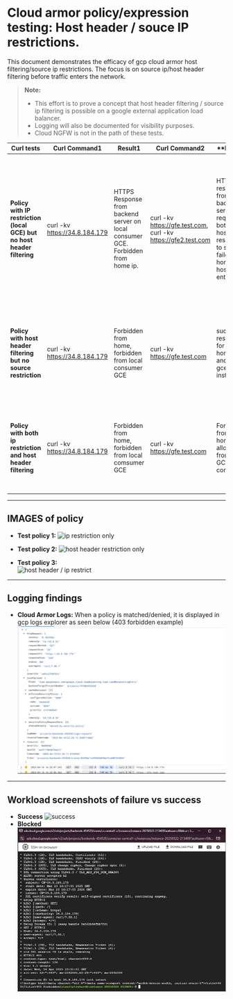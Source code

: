 # Cloud armor policy/expression testing: Host header / souce IP restrictions.

This document demonstrates the efficacy of gcp cloud armor host filtering/source ip restrictions. The focus is on source ip/host header filtering before traffic enters the network.

> **Note:**  
> - This effort is to prove a concept that host header filtering / source ip filtering is possible on a google external application load balancer.
> - Logging will also be documented for visibility purposes.
> - Cloud NGFW is not in the path of these tests.

| **Curl tests**            | **Curl Command1**                                              | **Result1** | **Curl Command2** | **Result2 |    **NOTES**    |
|-------------------------|---------------------------------------------------------------------------------------------------|------------------------------------------|----------------------------|------------------------------------------------|------------------------------------------------------------------------|
| **Policy with IP restriction (local GCE) but no host header filtering**       |                  curl -kv https://34.8.184.179                   | HTTPS Response from backend server on local consumer GCE. Forbidden from home ip. |       curl -kv https://gfe.test.com, curl -kv https://gfe2.test.com       | HTTPS response from backend server on request to both hostnames resolving to same IP, failed from home with host entries. |         I created two dns entries for the same IP of the load balancer to prove it would work without host filtering. Both curl commands were performed on a local GCE instance.            |
| **Policy with host header filtering but no source restriction** | curl -kv https://34.8.184.179 | Forbidden from home, forbidden from local consumer GCE | curl -kv https://gfe.test.com | successful response for both home ip and local gce instance. | I made both a private and public DNS zone for the LB to be resolvable internally and externally by hostname |
| **Policy with both ip restriction and host header filtering**       | curl -kv https://34.8.184.179                 | Forbidden from home, forbidden from local comsumer GCE | curl -kv https://gfe.test.com | Forbidden from home, allowed from local GCE consumer | This gave the desired effect of whitelisting one IP while being able to control ingress traffic host headers as well. |


---

## IMAGES of policy

- **Test policy 1:**
  ![ip restriction only](./images/test1)

- **Test policy 2:**
  ![host header restriction only](./images/test2)

- **Test policy 3:**  
  ![host header / ip restrict](./images/test3)



---

## Logging findings

- **Cloud Armor Logs:**
  When a policy is matched/denied, it is displayed in gcp logs explorer as seen below (403 forbidden example)
  ![logs explorer](./images/logsexplorer.png)


---

## Workload screenshots of failure vs success

- **Success**
  ![success](./images/allow.png)
- **Blocked**
  ![fail](./images/fail.png)
  




